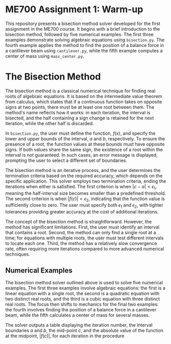 # ME700 Assignment 1: Warm-up

This repository presents a bisection method solver developed for the first assignment in the ME700 course. It begins with a brief introduction to the bisection method, followed by five numerical examples. The first three examples demonstrate solving algebraic equations using `bisection.py`. The fourth example applies the method to find the position of a balance force in a cantilever beam using `cantilever.py`, while the fifth example computes a center of mass using `mass_center.py`.

# The Bisection Method

The bisection method is a classical numerical technique for finding real roots of algebraic equations. It is based on the intermediate value theorem from calculus, which states that if a continuous function takes on opposite signs at two points, there must be at least one root between them. The method's name reflects how it works: in each iteration, the interval is bisected, and the half containing a sign change is retained for the next iteration, while the other half is discarded.

In `bisection.py`, the user must define the function, $f(x)$, and specify the lower and upper bounds of the interval, $a$ and $b$, respectively. To ensure the presence of a root, the function values at these bounds must have opposite signs. If both values share the same sign, the existence of a root within the interval is not guaranteed. In such cases, an error message is displayed, prompting the user to select a different set of boundaries.

The bisection method is an iterative process, and the user determines the termination criteria based on the required accuracy, which depends on the specific application. This solver employs two termination criteria, ending the iterations when either is satisfied. The first criterion is when $|c-a|< \epsilon_1$, meaning the half-interval size becomes smaller than a predefined threshold. The second criterion is when $|f(c)|< \epsilon_2$, indicating that the function value is sufficiently close to zero. The user must specify both $\epsilon_1$ and $\epsilon_2$, with tighter tolerances providing greater accuracy at the cost of additional iterations.

The concept of the bisection method is straightforward. However, the method has significant limitations. First, the user must identify an interval that contains a root.  Second, the method can only find a single root at a time; for equations with multiple roots, the user must test different intervals to locate each one. Third, the method has a relatively slow convergence rate, often requiring more iterations compared to more advanced numerical techniques.

## Numerical Examples

The bisection method solver outlined above is used to solve five numerical examples. The first three examples involve algebraic equations: the first is a linear equation with a single root, the second is a quadratic equation with two distinct real roots, and the third is a cubic equation with three distinct real roots. The focus then shifts to mechanics for the final two examples: the fourth involves finding the position of a balance force in a cantilever beam, while the fifth calculates a center of mass for several masses.

The solver outputs a table displaying the iteration number, the interval boundaries $a$ and $b$, the mid-point $c$, and the absolute value of the function at the midpoint, $|f(c)|$, for each iteration in the procedure
